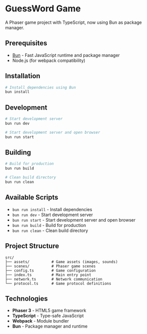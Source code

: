 # GuessWord Game

A Phaser game project with TypeScript, now using Bun as package manager.

## Prerequisites

- [Bun](https://bun.sh/) - Fast JavaScript runtime and package manager
- Node.js (for webpack compatibility)

## Installation

```bash
# Install dependencies using Bun
bun install
```

## Development

```bash
# Start development server
bun run dev

# Start development server and open browser
bun run start
```

## Building

```bash
# Build for production
bun run build

# Clean build directory
bun run clean
```

## Available Scripts

- `bun run install` - Install dependencies
- `bun run dev` - Start development server
- `bun run start` - Start development server and open browser
- `bun run build` - Build for production
- `bun run clean` - Clean build directory

## Project Structure

```
src/
├── assets/          # Game assets (images, sounds)
├── scenes/          # Phaser game scenes
├── config.ts        # Game configuration
├── index.ts         # Main entry point
├── network.ts       # Network communication
└── protocol.ts      # Game protocol definitions
```

## Technologies

- **Phaser 3** - HTML5 game framework
- **TypeScript** - Type-safe JavaScript
- **Webpack** - Module bundler
- **Bun** - Package manager and runtime
